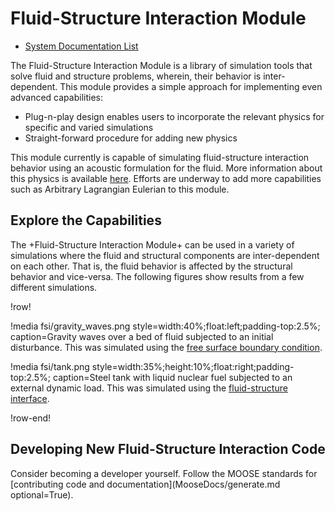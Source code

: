 # Fluid-Structure Interaction Module

- [System Documentation List](fsi/systems.md)

The Fluid-Structure Interaction Module is a library of simulation tools that solve
fluid and structure problems, wherein, their behavior is inter-dependent. This module
provides a simple approach for implementing even advanced capabilities:

- Plug-n-play design enables users to incorporate the relevant physics for specific and varied simulations
- Straight-forward procedure for adding new physics

This module currently is capable of simulating fluid-structure interaction behavior
using an acoustic formulation for the fluid. More information about this physics is
 available [here](/fsi_acoustics.md). Efforts are underway to add more capabilities such as Arbitrary
Lagrangian Eulerian to this module.

## Explore the Capabilities

The +Fluid-Structure Interaction Module+ can be used in a variety of simulations
where the fluid and structural components are inter-dependent on each other. That is,
 the fluid behavior is affected by the structural behavior and vice-versa. The following
 figures show results from a few different simulations.

!row!

!media fsi/gravity_waves.png
       style=width:40%;float:left;padding-top:2.5%;
       caption=Gravity waves over a bed of fluid subjected to an initial disturbance. This was simulated using the [free surface boundary condition](/FluidFreeSurfaceBC.md).

!media fsi/tank.png
      style=width:35%;height:10%;float:right;padding-top:2.5%;
      caption=Steel tank with liquid nuclear fuel subjected to an external dynamic load. This was simulated using the [fluid-structure interface](/FluidStructureInterface.md).

!row-end!

## Developing New Fluid-Structure Interaction Code

Consider becoming a developer yourself. Follow the MOOSE standards for [contributing code and documentation](MooseDocs/generate.md optional=True).
